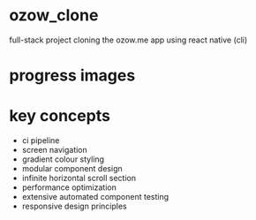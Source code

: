 # ozow_clone
full-stack project cloning the ozow.me app using react native (cli)

# progress images

# key concepts

- ci pipeline
- screen navigation
- gradient colour styling
- modular component design
- infinite horizontal scroll section
- performance optimization
- extensive automated component testing
- responsive design principles
